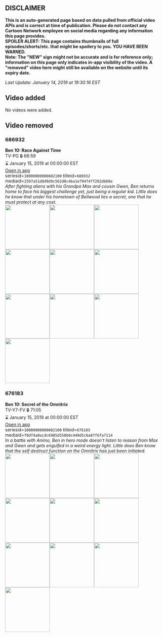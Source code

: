 ## DISCLAIMER
**This is an auto-generated page based on data pulled from official video APIs and is correct at time of publication. Please do not contact any Cartoon Network employee on social media regarding any information this page provides.**  
**SPOILER ALERT: This page contains thumbnails of full episodes/shorts/etc. that might be spoilery to you. YOU HAVE BEEN WARNED.**  
**Note: The "NEW" sign might not be accurate and is for reference only; information on this page only indicates in-app visibility of the video. A "removed" video here might still be available on the website until its expiry date.**  

_Last Update: January 14, 2019 at 19:30:16 EST_
## Video added
No videos were added.
## Video removed
### 686932
**Ben 10: Race Against Time**  
TV-PG 🔒 66:59  
⌛ January 15, 2019 at 00:00:00 EST  
[Open in app](https://tinyurl.com/y75k84z3)  
seriesid=`10000000000602100` titleid=`686932` mediaid=`2597a51d8d9d9c562d0c4ba1e794f4ff202db60e`  
_After fighting aliens with his Grandpa Max and cousin Gwen, Ben returns home to face his biggest challenge yet, just being a regular kid. Little does he know that under his hometown of Bellwood lies a secret, one that he must protect at any cost._  
<a href="https://s3.amazonaws.com/cartoonorchestrator/686932_001_1280x720.jpg"><img src="https://s3.amazonaws.com/cartoonorchestrator/686932_001_640x360.jpg" height="144px" /></a><a href="https://s3.amazonaws.com/cartoonorchestrator/686932_002_1280x720.jpg"><img src="https://s3.amazonaws.com/cartoonorchestrator/686932_002_640x360.jpg" height="144px" /></a><a href="https://s3.amazonaws.com/cartoonorchestrator/686932_003_1280x720.jpg"><img src="https://s3.amazonaws.com/cartoonorchestrator/686932_003_640x360.jpg" height="144px" /></a><a href="https://s3.amazonaws.com/cartoonorchestrator/686932_004_1280x720.jpg"><img src="https://s3.amazonaws.com/cartoonorchestrator/686932_004_640x360.jpg" height="144px" /></a><a href="https://s3.amazonaws.com/cartoonorchestrator/686932_005_1280x720.jpg"><img src="https://s3.amazonaws.com/cartoonorchestrator/686932_005_640x360.jpg" height="144px" /></a><a href="https://s3.amazonaws.com/cartoonorchestrator/686932_006_1280x720.jpg"><img src="https://s3.amazonaws.com/cartoonorchestrator/686932_006_640x360.jpg" height="144px" /></a><a href="https://s3.amazonaws.com/cartoonorchestrator/686932_007_1280x720.jpg"><img src="https://s3.amazonaws.com/cartoonorchestrator/686932_007_640x360.jpg" height="144px" /></a><a href="https://s3.amazonaws.com/cartoonorchestrator/686932_008_1280x720.jpg"><img src="https://s3.amazonaws.com/cartoonorchestrator/686932_008_640x360.jpg" height="144px" /></a><a href="https://s3.amazonaws.com/cartoonorchestrator/686932_009_1280x720.jpg"><img src="https://s3.amazonaws.com/cartoonorchestrator/686932_009_640x360.jpg" height="144px" /></a><a href="https://s3.amazonaws.com/cartoonorchestrator/686932_010_1280x720.jpg"><img src="https://s3.amazonaws.com/cartoonorchestrator/686932_010_640x360.jpg" height="144px" /></a>
### 676183
**Ben 10: Secret of the Omnitrix**  
TV-Y7-FV 🔒 71:05  
⌛ January 15, 2019 at 00:00:00 EST  
[Open in app](https://tinyurl.com/ydaqud7u)  
seriesid=`10000000000602100` titleid=`676183` mediaid=`f0df4a0acdc6985d558b0c449d5c6a87f6fa7114`  
_In a battle with Animo, Ben in hero mode doesn't listen to reason from Max and Gwen and gets engulfed in a weird energy light. Little does Ben know that the self destruct function on the Omnitrix has just been initiated._  
<a href="https://s3.amazonaws.com/cartoonorchestrator/676183_001_1280x720.jpg"><img src="https://s3.amazonaws.com/cartoonorchestrator/676183_001_640x360.jpg" height="144px" /></a><a href="https://s3.amazonaws.com/cartoonorchestrator/676183_002_1280x720.jpg"><img src="https://s3.amazonaws.com/cartoonorchestrator/676183_002_640x360.jpg" height="144px" /></a><a href="https://s3.amazonaws.com/cartoonorchestrator/676183_003_1280x720.jpg"><img src="https://s3.amazonaws.com/cartoonorchestrator/676183_003_640x360.jpg" height="144px" /></a><a href="https://s3.amazonaws.com/cartoonorchestrator/676183_004_1280x720.jpg"><img src="https://s3.amazonaws.com/cartoonorchestrator/676183_004_640x360.jpg" height="144px" /></a><a href="https://s3.amazonaws.com/cartoonorchestrator/676183_005_1280x720.jpg"><img src="https://s3.amazonaws.com/cartoonorchestrator/676183_005_640x360.jpg" height="144px" /></a><a href="https://s3.amazonaws.com/cartoonorchestrator/676183_006_1280x720.jpg"><img src="https://s3.amazonaws.com/cartoonorchestrator/676183_006_640x360.jpg" height="144px" /></a><a href="https://s3.amazonaws.com/cartoonorchestrator/676183_007_1280x720.jpg"><img src="https://s3.amazonaws.com/cartoonorchestrator/676183_007_640x360.jpg" height="144px" /></a><a href="https://s3.amazonaws.com/cartoonorchestrator/676183_008_1280x720.jpg"><img src="https://s3.amazonaws.com/cartoonorchestrator/676183_008_640x360.jpg" height="144px" /></a><a href="https://s3.amazonaws.com/cartoonorchestrator/676183_009_1280x720.jpg"><img src="https://s3.amazonaws.com/cartoonorchestrator/676183_009_640x360.jpg" height="144px" /></a><a href="https://s3.amazonaws.com/cartoonorchestrator/676183_010_1280x720.jpg"><img src="https://s3.amazonaws.com/cartoonorchestrator/676183_010_640x360.jpg" height="144px" /></a>
